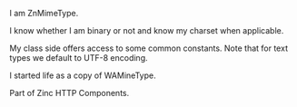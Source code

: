I am ZnMimeType.

I know whether I am binary or not and know my charset when applicable.

My class side offers access to some common constants.
Note that for text types we default to UTF-8 encoding.

I started life as a copy of WAMineType.

Part of Zinc HTTP Components.